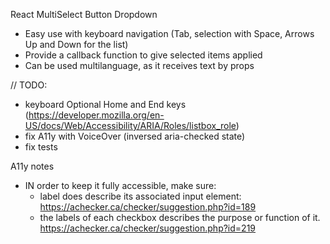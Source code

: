 React MultiSelect Button Dropdown

- Easy use with keyboard navigation (Tab, selection with Space, Arrows Up and Down for the list)
- Provide a callback function to give selected items applied
- Can be used multilanguage, as it receives text by props

// TODO:

- keyboard Optional Home and End keys (https://developer.mozilla.org/en-US/docs/Web/Accessibility/ARIA/Roles/listbox_role)
- fix A11y with VoiceOver (inversed aria-checked state)
- fix tests

A11y notes

- IN order to keep it fully accessible, make sure:
  - label does describe its associated input element: https://achecker.ca/checker/suggestion.php?id=189
  - the labels of each checkbox describes the purpose or function of it. https://achecker.ca/checker/suggestion.php?id=219
